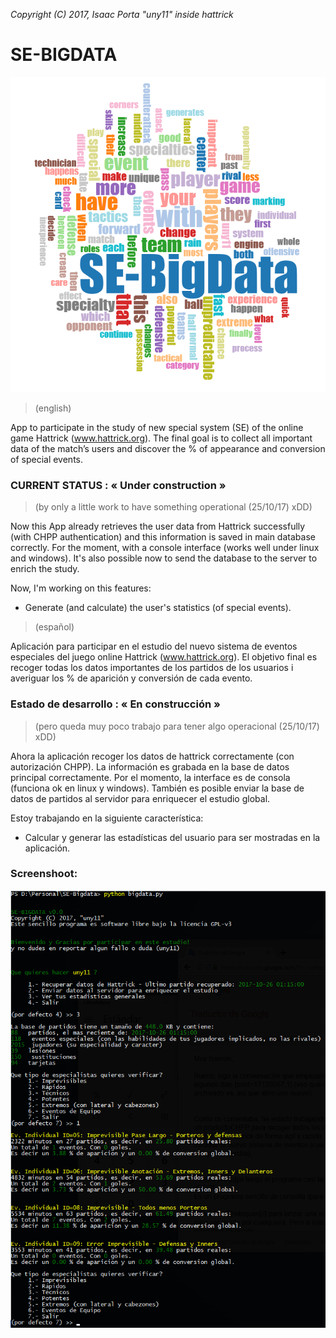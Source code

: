 
*Copyright (C) 2017, Isaac Porta "uny11" inside hattrick*

# SE-BIGDATA

![Logo](/images/logo.png)


> (english)

App to participate in the study of new special system (SE) of the online game Hattrick (www.hattrick.org).
The final goal is to collect all important data of the match’s users and discover the % of appearance and conversion of special events.

### CURRENT STATUS : « Under construction »
> (by only a little work to have something operational (25/10/17) xDD)

Now this App already retrieves the user data from Hattrick successfully (with CHPP authentication) and this information is saved in main database correctly.
For the moment, with a console interface (works well under linux and windows).
It's also possible now to send the database to the server to enrich the study.

Now, I'm working on this features:
- Generate (and calculate) the user's statistics (of special events).


> (español)

Aplicación para participar en el estudio del nuevo sistema de eventos especiales del juego online Hattrick (www.hattrick.org).
El objetivo final es recoger todas los datos importantes de los partidos de los usuarios i averiguar los % de aparición y conversión de cada evento.

### Estado de desarrollo : « En construcción »
> (pero queda muy poco trabajo para tener algo operacional (25/10/17) xDD)

Ahora la aplicación recoger los datos de hattrick correctamente (con autorización CHPP). La información es grabada en la base de datos principal correctamente.
Por el momento, la interface es de consola (funciona ok en linux y windows).
También es posible enviar la base de datos de partidos al servidor para enriquecer el estudio global.

Estoy trabajando en la siguiente característica:
- Calcular y generar las estadísticas del usuario para ser mostradas en la aplicación.


### Screenshoot:
![ejemplo](/images/ejemplo.png)

